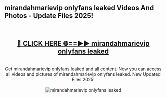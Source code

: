 <h2>mirandahmarievip onlyfans leaked Videos And Photos - Update Files 2025!</h2>
<br>
<div align="center">
<h2><a href="https://top-ai-tools.click/QrbHav" rel="nofollow">🔴 CLICK HERE 🌐==►► mirandahmarievip onlyfans leaked</a></h2>
<br>
Get mirandahmarievip onlyfans leaked and all content. Now you can access all videos and pictures of mirandahmarievip onlyfans leaked. New Updated Files 2025!
<br>
<br>
<a href="https://top-ai-tools.click/QrbHav" rel="nofollow" data-target="animated-image.originalLink"><img src="https://i.ibb.co.com/WyWwxjT/player-gif2.gif" alt="mirandahmarievip onlyfans leaked" style="max-width: 100%; display: inline-block;" data-target="animated-image.originalImage"></a>
</div>
<br>